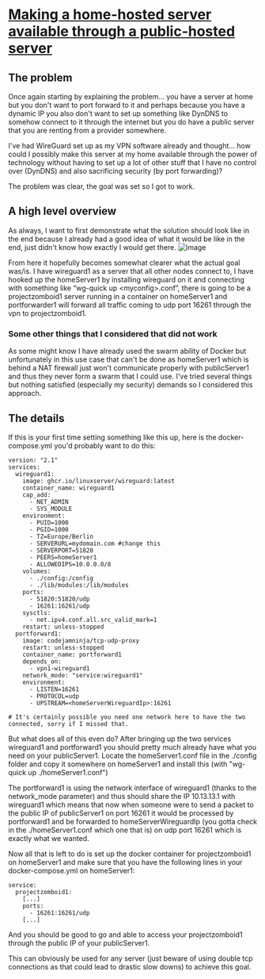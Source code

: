 # <ins>Making a home-hosted server available through a public-hosted server</ins>

## The problem

Once again starting by explaining the problem… you have a server at home but you don't want to port forward to it and perhaps because you have a dynamic IP you also don't want to set up something like DynDNS to somehow connect to it through the internet but you do have a public server that you are renting from a provider somewhere.

I've had WireGuard set up as my VPN software already and thought… how could I possibly make this server at my home available through the power of technology without having to set up a lot of other stuff that I have no control over (DynDNS) and also sacrificing security (by port forwarding)?

The problem was clear, the goal was set so I got to work.

## A high level overview

As always, I want to first demonstrate what the solution should look like in the end because I already had a good idea of what it would be like in the end, just didn't know how exactly I would get there.
![image](https://github.com/user-attachments/assets/9aa26881-6c91-4001-aa72-1aed395ccef3)


From here it hopefully becomes somewhat clearer what the actual goal was/is. I have wireguard1 as a server that all other nodes connect to, I have hooked up the homeServer1 by installing wireguard on it and connecting with something like “wg-quick up <myconfig\>.conf”, there is going to be a projectzomboid1 server running in a container on homeServer1 and portforwarder1 will forward all traffic coming to udp port 16261 through the vpn to projectzomboid1.

### Some other things that I considered that did not work

As some might know I have already used the swarm ability of Docker but unfortunately in this use case that can't be done as homeServer1 which is behind a NAT firewall just won't communicate properly with publicServer1 and thus they never form a swarm that I could use. I've tried several things but nothing satisfied (especially my security) demands so I considered this approach.

## The details

If this is your first time setting something like this up, here is the docker-compose.yml you'd probably want to do this:

```
version: "2.1"
services:
  wireguard1:
    image: ghcr.io/linuxserver/wireguard:latest
    container_name: wireguard1
    cap_add:
      - NET_ADMIN
      - SYS_MODULE
    environment:
      - PUID=1000
      - PGID=1000
      - TZ=Europe/Berlin
      - SERVERURL=mydomain.com #change this
      - SERVERPORT=51820
      - PEERS=homeServer1
      - ALLOWEDIPS=10.0.0.0/8
    volumes:
      - ./config:/config
      - ./lib/modules:/lib/modules
    ports:
      - 51820:51820/udp
      - 16261:16261/udp
    sysctls:
      - net.ipv4.conf.all.src_valid_mark=1
    restart: unless-stopped
  portforward1:
    image: codejamninja/tcp-udp-proxy
    restart: unless-stopped
    container_name: portforward1
    depends_on:
      - vpn1-wireguard1
    network_mode: "service:wireguard1"
    environment:
      - LISTEN=16261
      - PROTOCOL=udp
      - UPSTREAM=<homeServerWireguardIp>:16261

# It's certainly possible you need one network here to have the two connected, sorry if I missed that.
```

But what does all of this even do? After bringing up the two services wireguard1 and portforward1 you should pretty much already have what you need on your publicServer1. Locate the homeServer1.conf file in the ./config folder and copy it somewhere on homeServer1 and install this (with "wg-quick up ./homeServer1.conf")

The portforward1 is using the network interface of wireguard1 (thanks to the network_mode parameter) and thus should share the IP 10.13.13.1 with wireguard1 which means that now when someone were to send a packet to the public IP of publicServer1 on port 16261 it would be processed by portforward1 and be forwarded to homeServerWireguardIp (you gotta check in the ./homeServer1.conf which one that is) on udp port 16261 which is exactly what we wanted.

Now all that is left to do is set up the docker container for projectzomboid1 on homeServer1 and make sure that you have the following lines in your docker-compose.yml on homeServer1:

```
service:
  projectzomboid1:
    [...]
    ports:
      - 16261:16261/udp
    [...]
```

And you should be good to go and able to access your projectzomboid1 through the public IP of your publicServer1.

This can obviously be used for any server (just beware of using double tcp connections as that could lead to drastic slow downs) to achieve this goal.
